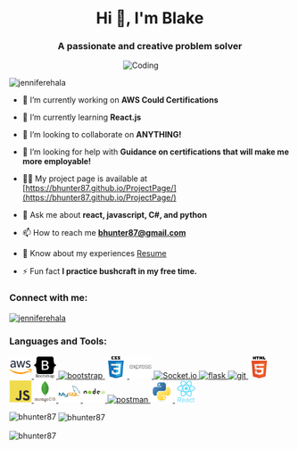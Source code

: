 
<h1 align="center">Hi 👋, I'm Blake </h1>
<h3 align="center">A passionate and creative problem solver</h3>
&nbsp;
<img align="right" alt="Coding" width="300" src="https://media1.giphy.com/media/VTtANKl0beDFQRLDTh/giphy.gif?cid=ecf05e47dwcmzmtlvux9lxys1gn5f70htr2p4o248lidlhdc&rid=giphy.gif&ct=g">

<p align="left"> <img src="https://komarev.com/ghpvc/?username=bhunter87&label=Profile%20views&color=0e75b6&style=flat" alt="jenniferehala" /> </p>


- 🔭 I’m currently working on **AWS Could Certifications**

- 🌱 I’m currently learning **React.js**

- 👯 I’m looking to collaborate on **ANYTHING!**

- 🤝 I’m looking for help with **Guidance on certifications that will make me more employable!**

- 👨‍💻 My project page is available at [https://bhunter87.github.io/ProjectPage/](https://bhunter87.github.io/ProjectPage/)

- 💬 Ask me about **react, javascript, C#, and python**

- 📫 How to reach me **bhunter87@gmail.com**

- 📄 Know about my experiences [Resume](https://docs.google.com/document/d/1rqSXnaPnh6074vAOpOIX_rKH5w6Dsg9NOzojwBRQnh4/edit?usp=sharing)

- ⚡ Fun fact **I practice bushcraft in my free time.**

<h3 align="left">Connect with me:</h3>
<p align="left">

<a href="https://linkedin.com/in/bhunter87" target="blank"><img align="center" src="https://raw.githubusercontent.com/rahuldkjain/github-profile-readme-generator/master/src/images/icons/Social/linked-in-alt.svg" alt="jenniferehala" height="30" width="40" /></a>


<h3 align="left">Languages and Tools:</h3>
<p align="left"> <a href="https://aws.amazon.com" target="_blank" rel="noreferrer"> 
 <img src="https://raw.githubusercontent.com/devicons/devicon/master/icons/amazonwebservices/amazonwebservices-original-wordmark.svg" alt="aws" width="40" height="40"/> </a> <a href="https://getbootstrap.com" target="_blank" rel="noreferrer"> <img src="https://raw.githubusercontent.com/devicons/devicon/master/icons/bootstrap/bootstrap-plain-wordmark.svg" alt="bootstrap" width="40" height="40"/> </a> <a href="https://microsoft.com" target="_blank" rel="noreferrer"> <img src="https://seeklogo.com/images/C/c-sharp-c-logo-02F17714BA-seeklogo.com.png" alt="bootstrap" width="40" height="40"/> </a> <a href="https://www.w3schools.com/css/" target="_blank" rel="noreferrer"> <img src="https://raw.githubusercontent.com/devicons/devicon/master/icons/css3/css3-original-wordmark.svg" alt="css3" width="40" height="40"/> </a> <a href="https://expressjs.com" target="_blank" rel="noreferrer"> <img src="https://raw.githubusercontent.com/devicons/devicon/master/icons/express/express-original-wordmark.svg" alt="express" width="40" height="40"/> </a> <a href="https://socket.io" target="_blank" rel="noreferrer"><img src="https://upload.wikimedia.org/wikipedia/commons/thumb/9/96/Socket-io.svg/600px-Socket-io.svg.png?20200308235956" alt="Socket.io" width="40" height="40" /> </a> <a href="https://flask.palletsprojects.com/" target="_blank" rel="noreferrer"> <img src="https://www.vectorlogo.zone/logos/pocoo_flask/pocoo_flask-icon.svg" alt="flask" width="40" height="40"/> </a> <a href="https://git-scm.com/" target="_blank" rel="noreferrer"> <img src="https://www.vectorlogo.zone/logos/git-scm/git-scm-icon.svg" alt="git" width="40" height="40"/> </a> <a href="https://www.w3.org/html/" target="_blank" rel="noreferrer"> <img src="https://raw.githubusercontent.com/devicons/devicon/master/icons/html5/html5-original-wordmark.svg" alt="html5" width="40" height="40"/> </a> <a href="https://developer.mozilla.org/en-US/docs/Web/JavaScript" target="_blank" rel="noreferrer"> <img src="https://raw.githubusercontent.com/devicons/devicon/master/icons/javascript/javascript-original.svg" alt="javascript" width="40" height="40"/> </a> <a href="https://www.mongodb.com/" target="_blank" rel="noreferrer"> <img src="https://raw.githubusercontent.com/devicons/devicon/master/icons/mongodb/mongodb-original-wordmark.svg" alt="mongodb" width="40" height="40"/> </a>  <a href="https://www.mysql.com/" target="_blank" rel="noreferrer"> <img src="https://raw.githubusercontent.com/devicons/devicon/master/icons/mysql/mysql-original-wordmark.svg" alt="mysql" width="40" height="40"/> </a> <a href="https://nodejs.org" target="_blank" rel="noreferrer"> <img src="https://raw.githubusercontent.com/devicons/devicon/master/icons/nodejs/nodejs-original-wordmark.svg" alt="nodejs" width="40" height="40"/> </a> <a href="https://postman.com" target="_blank" rel="noreferrer"> <img src="https://www.vectorlogo.zone/logos/getpostman/getpostman-icon.svg" alt="postman" width="40" height="40"/> </a> <a href="https://www.python.org" target="_blank" rel="noreferrer"> <img src="https://raw.githubusercontent.com/devicons/devicon/master/icons/python/python-original.svg" alt="python" width="40" height="40"/> </a> <a href="https://reactjs.org/" target="_blank" rel="noreferrer"> <img src="https://raw.githubusercontent.com/devicons/devicon/master/icons/react/react-original-wordmark.svg" alt="react" width="40" height="40"/> </a> 
  </p>

<p><img align="left" src="https://github-readme-stats.vercel.app/api/top-langs?username=bhunter87&show_icons=true&locale=en&layout=compact" alt="bhunter87" /></p>
<p>&nbsp;<img align="center" src="https://github-readme-stats.vercel.app/api?username=bhunter87&show_icons=true&locale=en" alt="bhunter87" /></p>

<p><img align="center" src="https://github-readme-streak-stats.herokuapp.com/?user=bhunter87&" alt="bhunter87" /></p>
